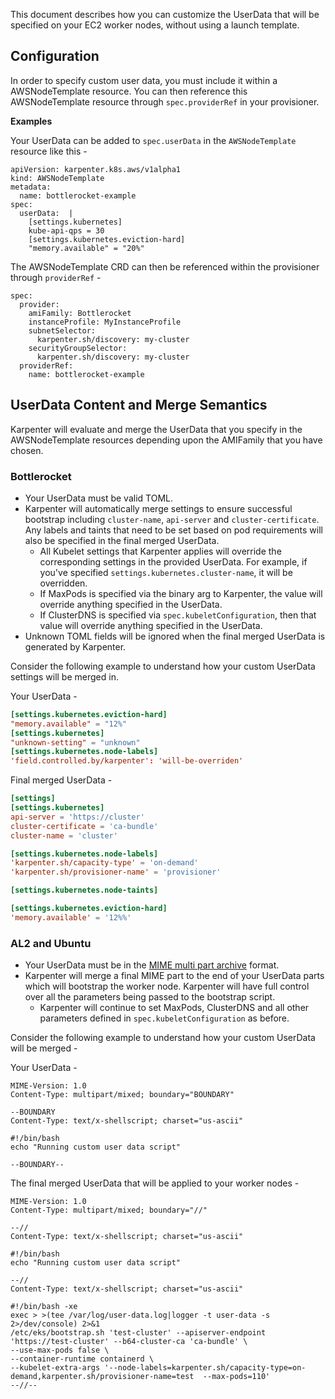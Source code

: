 This document describes how you can customize the UserData that will be specified on your EC2 worker nodes, without using a launch template.

## Configuration

In order to specify custom user data, you must include it within a AWSNodeTemplate resource. You can then reference this AWSNodeTemplate resource through `spec.providerRef` in your provisioner.

**Examples**

Your UserData can be added to `spec.userData` in the `AWSNodeTemplate` resource like this -
```
apiVersion: karpenter.k8s.aws/v1alpha1
kind: AWSNodeTemplate
metadata:
  name: bottlerocket-example
spec:
  userData:  |
    [settings.kubernetes]
    kube-api-qps = 30
    [settings.kubernetes.eviction-hard]
    "memory.available" = "20%"
```

The AWSNodeTemplate CRD can then be referenced within the provisioner through `providerRef` -
```
spec:
  provider:
    amiFamily: Bottlerocket
    instanceProfile: MyInstanceProfile
    subnetSelector:
      karpenter.sh/discovery: my-cluster
    securityGroupSelector:
      karpenter.sh/discovery: my-cluster
  providerRef:
    name: bottlerocket-example
```

## UserData Content and Merge Semantics

Karpenter will evaluate and merge the UserData that you specify in the AWSNodeTemplate resources depending upon the AMIFamily that you have chosen.

### Bottlerocket

* Your UserData must be valid TOML.
* Karpenter will automatically merge settings to ensure successful bootstrap including `cluster-name`, `api-server` and `cluster-certificate`. Any labels and taints that need to be set based on pod requirements will also be specified in the final merged UserData.
   * All Kubelet settings that Karpenter applies will override the corresponding settings in the provided UserData. For example, if you've specified `settings.kubernetes.cluster-name`, it will be overridden.
   * If MaxPods is specified via the binary arg to Karpenter, the value will override anything specified in the UserData.
   * If ClusterDNS is specified via `spec.kubeletConfiguration`, then that value will override anything specified in the UserData.
* Unknown TOML fields will be ignored when the final merged UserData is generated by Karpenter.

Consider the following example to understand how your custom UserData settings will be merged in.

Your UserData -
```toml
[settings.kubernetes.eviction-hard]
"memory.available" = "12%"
[settings.kubernetes]
"unknown-setting" = "unknown"
[settings.kubernetes.node-labels]
'field.controlled.by/karpenter': 'will-be-overriden'
```

Final merged UserData -
```toml
[settings]
[settings.kubernetes]
api-server = 'https://cluster'
cluster-certificate = 'ca-bundle'
cluster-name = 'cluster'

[settings.kubernetes.node-labels]
'karpenter.sh/capacity-type' = 'on-demand'
'karpenter.sh/provisioner-name' = 'provisioner'

[settings.kubernetes.node-taints]

[settings.kubernetes.eviction-hard]
'memory.available' = '12%%'
```

### AL2 and Ubuntu

* Your UserData must be in the [MIME multi part archive](https://cloudinit.readthedocs.io/en/latest/topics/format.html#mime-multi-part-archive) format.
* Karpenter will merge a final MIME part to the end of your UserData parts which will bootstrap the worker node. Karpenter will have full control over all the parameters being passed to the bootstrap script.
   * Karpenter will continue to set MaxPods, ClusterDNS and all other parameters defined in `spec.kubeletConfiguration` as before.

Consider the following example to understand how your custom UserData will be merged -

Your UserData -
```
MIME-Version: 1.0
Content-Type: multipart/mixed; boundary="BOUNDARY"

--BOUNDARY
Content-Type: text/x-shellscript; charset="us-ascii"

#!/bin/bash
echo "Running custom user data script"

--BOUNDARY--
```

The final merged UserData that will be applied to your worker nodes -
```
MIME-Version: 1.0
Content-Type: multipart/mixed; boundary="//"

--//
Content-Type: text/x-shellscript; charset="us-ascii"

#!/bin/bash
echo "Running custom user data script"

--//
Content-Type: text/x-shellscript; charset="us-ascii"

#!/bin/bash -xe
exec > >(tee /var/log/user-data.log|logger -t user-data -s 2>/dev/console) 2>&1
/etc/eks/bootstrap.sh 'test-cluster' --apiserver-endpoint 'https://test-cluster' --b64-cluster-ca 'ca-bundle' \
--use-max-pods false \
--container-runtime containerd \
--kubelet-extra-args '--node-labels=karpenter.sh/capacity-type=on-demand,karpenter.sh/provisioner-name=test  --max-pods=110'
--//--
```